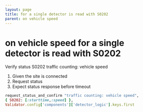 ```yaml
---
layout: page
title: for a single detector is read with S0202
parent: on vehicle speed
---
```


# on vehicle speed for a single detector is read with S0202

Verify status S0202 traffic counting: vehicle speed

1. Given the site is connected
2. Request status
3. Expect status response before timeout

```ruby
request_status_and_confirm "traffic counting: vehicle speed",
{ S0202: [:starttime,:speed] },
Validator.config['components']['detector_logic'].keys.first
```

